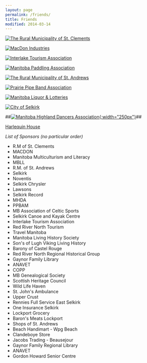 ```yaml
---
layout: page
permalink: /friends/
title: Friends
modified: 2014-03-14
---
```


<div class="pagination" markdown="1">

[![The Rural Municipality of St. Clements](../images/sponsors/st-clements.gif)](http://www.rmofstclements.com/)

[![MacDon Industries](../images/sponsors/macdon-logo.png)](http://www.macdon.com/)


[![Interlake Tourism Association](../images/sponsors/interlake-tourism-association.png)](http://www.interlaketourism.com/)

[![Manitoba Paddling Association](../images/sponsors/manitoba-paddling-association.gif)](http://www.mpa.onefireplace.org/)

[![The Rural Municipality of St. Andrews](../images/sponsors/rural-municipality-of-st-andrews.png)](http://www.rmofstandrews.com/)

[![Prairie Pipe Band Association](../images/sponsors/ppbam.png)](http://ppbam.org/)

[![Manitoba Liquor & Lotteries](../images/sponsors/mbll-logo.jpg)](http://www.mbll.ca/)

[![City of Selkirk](../images/sponsors/selkirk.gif)](http://www.cityofselkirk.com/)

##[![Manitoba Highland Dancers Association](../images/sponsors/mbhda-logo.png){:width="250px"}](http://www.mbhighlanddance.com/)##

[Harlequin House](http://www.harlequinhousebandb.com/)
</div>

*List of Sponsors (no particular order)*

* R.M of St. Clements
* MACDON
* Manitoba Multiculturism and Literacy
* MBLL
* R.M. of St. Andrews
* Selkirk
* Noventis
* Selkirk Chrysler
* Lawsons
* Selkirk Record
* MHDA
* PPBAM
* MB Association of Celtic Sports
* Selkirk Canoe and Kayak Centre
* Interlake Tourism Association
* Red River North Tourism
* Travel Manitoba
* Manitoba Living History Society
* Son's of Lugh Viking Living History
* Barony of Castel Rouge
* Red River North Regional Historical Group
* Gaynor Family Library
* ANAVET
* COPP
* MB Genealogical Society
* Scottish Heritage Council
* Wild Life Haven
* St. John's Ambulance
* Upper Crust
* Rennies Full Service East Selkirk
* One Insurance Selkirk
* Lockport Grocery
* Baron's Meats Lockport
* Shops of St. Andrews
* Beach Handimart - Wpg Beach
* Clandeboye Store
* Jacobs Trading - Beausejour
* Gaynor Family Regional Library
* ANAVET
* Gordon Howard Senior Centre

